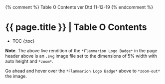 {% comment %} Table O Contents ver Dtd 11-12-19 {% endcomment %}

# {{ page.title }} | Table O Contents

- TOC
{:toc}

**Note**. The above live rendition of the `*Flammarion Logo Badge*` in the page header above is an `.svg` image file set to the dimensions of 5% width with auto height and `*zoom*`.

Go ahead and hover over the `*Flammarion Logo Badge*` above to `*zoom-out*` the image.
